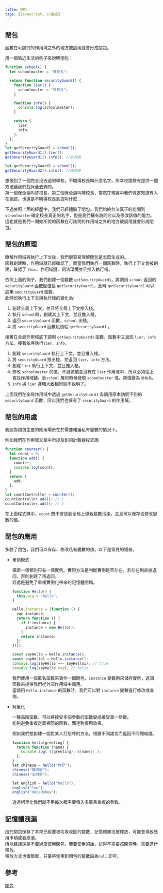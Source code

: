 ```yaml
---
title: 閉包
tags: [javascript, JS基礎]
---
```


## 閉包

函數在可訪問的作用域之外的地方被調用就會形成閉包。

用一個貼近生活的例子來說明閉包：

```js
function school() {
  let schoolmaster = "陳校長";

  return function securityGuard() {
    function lier() {
      schoolmaster = "許校長";
    }

    function info() {
      console.log(schoolmaster);
    }

    return {
      lier,
      info,
    };
  };
}
let getSecurityGuard1 = school();
getSecurityGuard1().lier();
getSecurityGuard1().info(); //許校長

let getSecurityGuard2 = school();
getSecurityGuard2().info(); //陳校長
```

想像到了一個完全沒去過的學校，不曉得校長叫什麼名字。所幸校園裡有提供一個方法讓我們找保全去詢問。  
第一個保全說叫許校長，第二個保全說叫陳校長，當然在現實中我們肯定知道有人在說謊，也還是不曉得校長到底叫什麼...

不過依照上面的經歷中，我們已經體驗了閉包。我們始終無法真正的訪問到 `schoolmaster`確定校長真正的名字，但是我們擁有訪問它以及修改該值的能力。  
這也就是我們一開始所說的函數在可訪問的作用域之外的地方被調用就會形成閉包。

## 閉包的原理

暸解作用域與執行上下文後，我們很容易理解閉包是怎麼生成的。  
函數創建時，作用域就已經確認了。而當我們執行一個函數時，執行上下文會被創建，確認了 `this`、作用域鏈、詞法環境並且推入執行棧。

依照上面的例子，我們創建一個變數 `getSecurityGuard1`，將調用 `school` 返回的 `securityGuard` 函數賦值給 `getSecurityGuard1`，此時 `getSecurityGuard1` 可以調用 `securityGuard` 函數。  
此時的執行上下文與執行棧的變化為:

1. 創建全局上下文，並且將全局上下文推入棧。
2. 執行 `school`時，創建其上下文，並且推入棧。
3. 返回 `securityGuard` 函數，`school` 出棧。
4. 將 `securityGuard` 函數賦值給 `getSecurityGuard1` 。

接著在全局作用域底下調用 `getSecurityGuard1` 函數，函數中又返回 `lier`、`info` 方法，接著依序執行`lier`、`info`。

1. 創建 `securityGuard` 執行上下文，並且推入棧。
2. 將 `securityGuard` 推出棧，並返回 `lier`、`info` 方法。
3. 創建 `lier` 執行上下文，並且推入棧。
4. 修改 `schoolmaster` 的值，不過該值並沒有在 `lier` 作用域中，所以必須往上查找作用域鏈，到`school` 層的時候發現 `schoolmaster` 值，將值變為 `許校長`。
5. `info` 與 `lier` 邏輯大致相同就不說明了。

上面我們在全局作用域中透過 `getSecurityGuard1` 去調用原本訪問不到的 `securityGuard` 函數，因此我們也擁有了 `securityGuard` 的作用域。

## 閉包的用處

我認為閉包主要的應用場景在於需要維護私有變數的情況下。

例如我們在作用域文章中所提及到的計數器程式碼:

```js
function counter() {
  let count = 0;
  function add() {
    count++;
    console.log(count);
  }
  return {
    add,
  };
}
let countController = counter();
countController.add(); // 1
countController.add(); // 2
```

在上面程式碼中，`count` 既不會放到全局上導致變數污染，並且可以保存或修改變數的值。

## 閉包的應用

多虧了閉包，我們可以保存、修改私有變數的值，以下是常見的場景。

- 單例模式

  保證一個類別只有一個實例。實現方法是判斷實例是否存在，若存在則直接返回，否則創建了再返回。  
  好處是避免了重複實例化帶來的記憶體開銷。

  ```js
  function Hello() {
    this.msg = "hello";
  }

  Hello.instance = (function () {
    var instance;
    return function () {
      if (!instance) {
        instance = new Hello();
      }
      return instance;
    };
  })();

  const sayHello = Hello.instance();
  const sayHello1 = Hello.instance();
  console.log(sayHello === sayHello1); // true
  console.log(sayHello.msg); // hello
  ```

  我們使用一個匿名函數來實作一個閉包，`instance` 變數用來儲存實例，返回函數來提供我們從外部作用域中調用。  
  當調用 `Hello.instance` 的函數時，我們可以對 `instance` 變數進行修改或查詢。

- 柯里化

  一種高階函數，可以將接受多個參數的函數變成接受單一參數。  
  能夠避免重複定義相同的函數，而達到復用效果。

  例如我們想創建一個對某人打招呼的方法，根據不同語言而返回不同問候語。

  ```js
  function hello(greeting) {
    return function (name) {
      console.log(`${greeting}, ${name}!`);
    };
  }
  let chinese = hello("你好");
  chinese("陳同學");
  chinese("王同學");

  let english = hello("hello");
  english("leo");
  english("decadeHew");
  ```

  透過柯里化我們就不用每次都需要傳入多筆且重複的參數。

## 記憶體洩漏

由於閉包保存了本來已經要被垃圾收回的變數，記憶體無法被釋放，可能會導致應用卡頓或者崩潰。  
所以建議還是不要過度使用閉包，若要使用的話，記得不需要該閉包時，需要進行釋放。  
釋放方式也很簡單，只要將使用到閉包的變數設為`null` 即可。

## 參考

[閉包](https://juejin.cn/post/6844904165672484871#heading-9)
